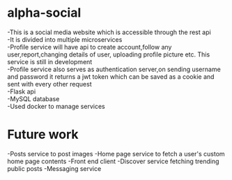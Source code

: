 # alpha-social
-This is a social media website which is accessible through the rest api <br />
-It is divided into multiple microservices <br />
-Profile service will have api to create account,follow any user,report,changing details of user, uploading profile picture etc. This service is still in development <br />
-Profile service also serves as authentication server,on sending username and password it returns a jwt token which can be saved as a cookie and sent with every other request<br />
-Flask api <br />
-MySQL database <br />
-Used docker to manage services <br />

# Future work
-Posts service to post images 
-Home page service to fetch a user's custom home page contents
-Front end client
-Discover service fetching trending public posts
-Messaging service